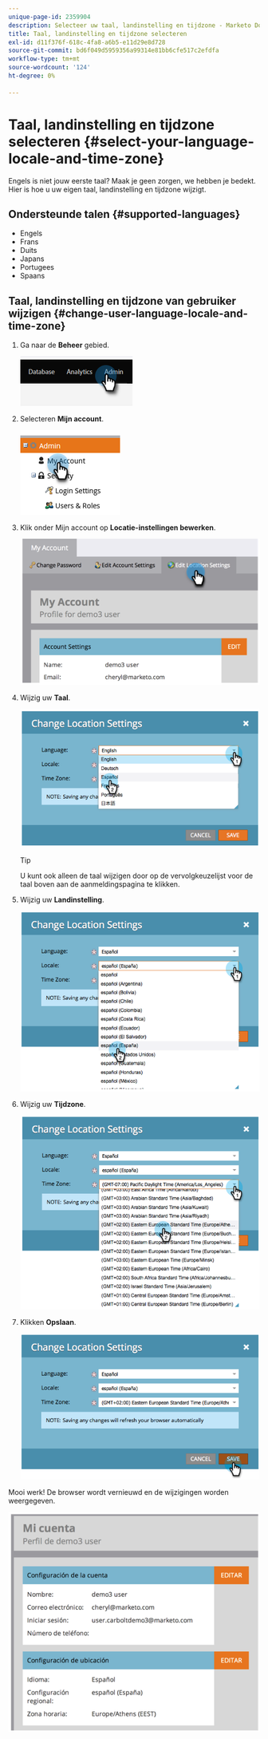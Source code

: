 ```yaml
---
unique-page-id: 2359904
description: Selecteer uw taal, landinstelling en tijdzone - Marketo Docs - Productdocumentatie
title: Taal, landinstelling en tijdzone selecteren
exl-id: d11f376f-618c-4fa8-a6b5-e11d29e8d728
source-git-commit: bd6f049d5959356a99314e81bb6cfe517c2efdfa
workflow-type: tm+mt
source-wordcount: '124'
ht-degree: 0%

---
```


# Taal, landinstelling en tijdzone selecteren {#select-your-language-locale-and-time-zone}

Engels is niet jouw eerste taal? Maak je geen zorgen, we hebben je bedekt. Hier is hoe u uw eigen taal, landinstelling en tijdzone wijzigt.

## Ondersteunde talen {#supported-languages}

* Engels
* Frans
* Duits
* Japans
* Portugees
* Spaans

## Taal, landinstelling en tijdzone van gebruiker wijzigen {#change-user-language-locale-and-time-zone}

1. Ga naar de **Beheer** gebied.

   ![](assets/select-your-language-locale-and-time-zone-1.png)

1. Selecteren **Mijn account**.

   ![](assets/select-your-language-locale-and-time-zone-2.png)

1. Klik onder Mijn account op **Locatie-instellingen bewerken**.

   ![](assets/select-your-language-locale-and-time-zone-3.png)

1. Wijzig uw **Taal**.

   ![](assets/select-your-language-locale-and-time-zone-4.png)

   >[!TIP]
   >
   >U kunt ook alleen de taal wijzigen door op de vervolgkeuzelijst voor de taal boven aan de aanmeldingspagina te klikken.

1. Wijzig uw **Landinstelling**.

   ![](assets/select-your-language-locale-and-time-zone-5.png)

1. Wijzig uw **Tijdzone**.

   ![](assets/select-your-language-locale-and-time-zone-6.png)

1. Klikken **Opslaan**.

   ![](assets/select-your-language-locale-and-time-zone-7.png)

Mooi werk! De browser wordt vernieuwd en de wijzigingen worden weergegeven.

![](assets/select-your-language-locale-and-time-zone-8.png)
